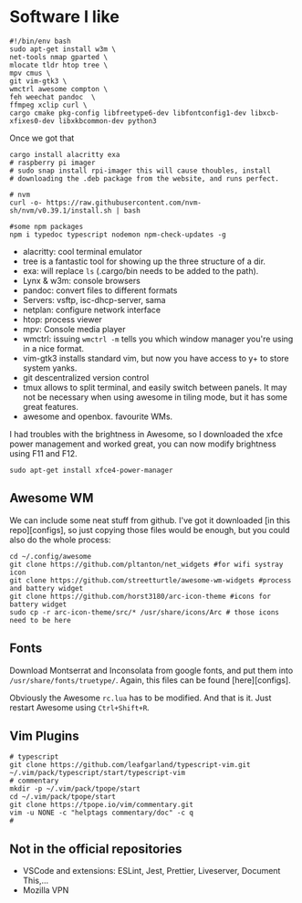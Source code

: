 # Software I like
```
#!/bin/env bash
sudo apt-get install w3m \
net-tools nmap gparted \
mlocate tldr htop tree \
mpv cmus \
git vim-gtk3 \
wmctrl awesome compton \
feh weechat pandoc  \
ffmpeg xclip curl \
cargo cmake pkg-config libfreetype6-dev libfontconfig1-dev libxcb-xfixes0-dev libxkbcommon-dev python3
```
Once we got that
```
cargo install alacritty exa
# raspberry pi imager
# sudo snap install rpi-imager this will cause thoubles, install
# downloading the .deb package from the website, and runs perfect.

# nvm
curl -o- https://raw.githubusercontent.com/nvm-sh/nvm/v0.39.1/install.sh | bash        

#some npm packages
npm i typedoc typescript nodemon npm-check-updates -g
```
* alacritty: cool terminal emulator
* tree is a fantastic tool for showing up the three structure of a dir.
* exa: will replace `ls` (.cargo/bin needs to be 
added to the path).
* Lynx & w3m: console browsers
* pandoc: convert files to different formats
* Servers: vsftp, isc-dhcp-server, sama
* netplan: configure network interface
* htop: process viewer
* mpv: Console media player
* wmctrl: issuing `wmctrl -m` tells you which window manager you're using in a nice format.
* vim-gtk3 installs standard vim, but now you have access to y+ to store system yanks.
* git descentralized version control
* tmux allows to split terminal, and easily switch between panels. It may not be necessary when using awesome in tiling mode, but it has some great features.
* awesome and openbox. favourite WMs. 

I had troubles with the brightness in Awesome, so I downloaded the xfce power management and worked great, you can now modify brightness using F11 and F12. 

```
sudo apt-get install xfce4-power-manager
```

## Awesome WM
We can include some neat stuff from github. I've got it downloaded [in this repo][configs], so just copying those files would be enough, but you could also do the whole process:

```
cd ~/.config/awesome
git clone https://github.com/pltanton/net_widgets #for wifi systray icon
git clone https://github.com/streetturtle/awesome-wm-widgets #process and battery widget
git clone https://github.com/horst3180/arc-icon-theme #icons for battery widget
sudo cp -r arc-icon-theme/src/* /usr/share/icons/Arc # those icons need to be here
```

## Fonts
Download Montserrat and Inconsolata from google fonts, and put them into `/usr/share/fonts/truetype/`. Again, this files can be found [here][configs].

Obviously the Awesome `rc.lua` has to be modified.
And that is it. Just restart Awesome  using `Ctrl+Shift+R`.

## Vim Plugins
```
# typescript
git clone https://github.com/leafgarland/typescript-vim.git ~/.vim/pack/typescript/start/typescript-vim
# commentary
mkdir -p ~/.vim/pack/tpope/start
cd ~/.vim/pack/tpope/start
git clone https://tpope.io/vim/commentary.git
vim -u NONE -c "helptags commentary/doc" -c q
#
```

## Not in the official repositories
* VSCode and extensions: ESLint, Jest, Prettier, Liveserver, Document This,...
* Mozilla VPN

